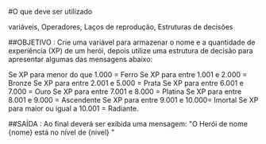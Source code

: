 #O que deve ser utilizado

variáveis, Operadores, Laços de reprodução, Estruturas de decisões

##OBJETIVO :
Crie uma variável para armazenar o nome e a quantidade de experiência (XP) de um herói, depois utilize uma estrutura de decisão para apresentar algumas das mensagens abaixo:

Se XP para menor do que 1.000 = Ferro
Se XP para entre 1.001 e 2.000 = Bronze 
Se XP para entre 2.001 e 5.000 = Prata Se XP para entre 6.001 e 7.000 = Ouro 
Se XP para entre 7.001 e 8.000 = Platina Se XP para entre 8.001 e 9.000 = Ascendente 
Se XP para entre 9.001 e 10.000= Imortal Se XP para maior ou igual a 10.001 = Radiante.

##SAÍDA :
Ao final deverá ser exibida uma mensagem: "O Herói de nome {nome} está no nível de {nivel} "
